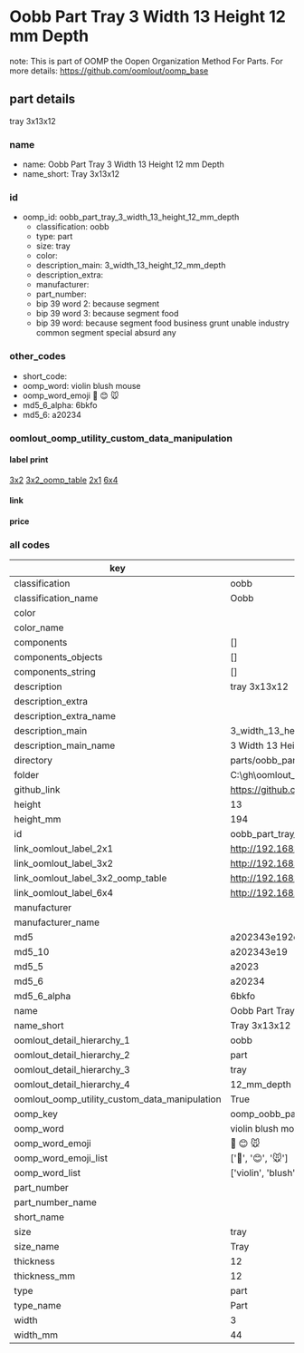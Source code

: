 # Oobb Part Tray 3 Width 13 Height 12 mm Depth  

note: This is part of OOMP the Oopen Organization Method For Parts. For more details: https://github.com/oomlout/oomp_base

##  part details
  



tray 3x13x12



### name
* name: Oobb Part Tray 3 Width 13 Height 12 mm Depth
* name_short: Tray 3x13x12 
### id
* oomp_id: oobb_part_tray_3_width_13_height_12_mm_depth
  * classification: oobb
  * type: part
  * size: tray
  * color: 
  * description_main: 3_width_13_height_12_mm_depth
  * description_extra: 
  * manufacturer: 
  * part_number: 
  * bip 39 word 2: because segment
  * bip 39 word 3: because segment food
  * bip 39 word: because segment food business grunt unable industry common segment special absurd any

### other_codes
* short_code: 
* oomp_word: violin blush mouse
* oomp_word_emoji :violin: :blush: :mouse:
* md5_6_alpha: 6bkfo
* md5_6: a20234






### oomlout_oomp_utility_custom_data_manipulation
#### label print
[3x2](http://192.168.1.245:1112/?label=oomp%206bkfo)
[3x2_oomp_table](http://192.168.1.108:1112/?label=oomp%206bkfo)
[2x1](http://192.168.1.242:1112/?label=oomp%206bkfo)
[6x4](http://192.168.1.55:1112/?label=oomp%206bkfo)    

#### link

                              

#### price







### all codes 
| key | value |  
| --- | --- |  
| classification | oobb |  
| classification_name | Oobb |  
| color |  |  
| color_name |  |  
| components | [] |  
| components_objects | [] |  
| components_string | [] |  
| description | tray 3x13x12 |  
| description_extra |  |  
| description_extra_name |  |  
| description_main | 3_width_13_height_12_mm_depth |  
| description_main_name | 3 Width 13 Height 12 mm Depth |  
| directory | parts/oobb_part_tray_3_width_13_height_12_mm_depth |  
| folder | C:\gh\oomlout_oobb_version_4_generated_parts\parts\oobb_part_tray_3_width_13_height_12_mm_depth |  
| github_link | https://github.com/oomlout/oomlout_oomp_part_src/tree/main/parts/oobb_part_tray_3_width_13_height_12_mm_depth |  
| height | 13 |  
| height_mm | 194 |  
| id | oobb_part_tray_3_width_13_height_12_mm_depth |  
| link_oomlout_label_2x1 | http://192.168.1.242:1112/?label=oomp%206bkfo |  
| link_oomlout_label_3x2 | http://192.168.1.245:1112/?label=oomp%206bkfo |  
| link_oomlout_label_3x2_oomp_table | http://192.168.1.108:1112/?label=oomp%206bkfo |  
| link_oomlout_label_6x4 | http://192.168.1.55:1112/?label=oomp%206bkfo |  
| manufacturer |  |  
| manufacturer_name |  |  
| md5 | a202343e192e6e67b13391f0b5b0c89e |  
| md5_10 | a202343e19 |  
| md5_5 | a2023 |  
| md5_6 | a20234 |  
| md5_6_alpha | 6bkfo |  
| name | Oobb Part Tray 3 Width 13 Height 12 mm Depth |  
| name_short | Tray 3x13x12  |  
| oomlout_detail_hierarchy_1 | oobb |  
| oomlout_detail_hierarchy_2 | part |  
| oomlout_detail_hierarchy_3 | tray |  
| oomlout_detail_hierarchy_4 | 12_mm_depth |  
| oomlout_oomp_utility_custom_data_manipulation | True |  
| oomp_key | oomp_oobb_part_tray_3_width_13_height_12_mm_depth |  
| oomp_word | violin blush mouse |  
| oomp_word_emoji | :violin: :blush: :mouse: |  
| oomp_word_emoji_list | [':violin:', ':blush:', ':mouse:'] |  
| oomp_word_list | ['violin', 'blush', 'mouse'] |  
| part_number |  |  
| part_number_name |  |  
| short_name |  |  
| size | tray |  
| size_name | Tray |  
| thickness | 12 |  
| thickness_mm | 12 |  
| type | part |  
| type_name | Part |  
| width | 3 |  
| width_mm | 44 |  
